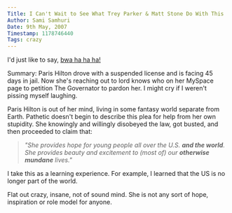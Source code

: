 ```yaml
---
Title: I Can't Wait to See What Trey Parker & Matt Stone Do With This
Author: Sami Samhuri
Date: 9th May, 2007
Timestamp: 1178746440
Tags: crazy
---
```


I'd just like to say, <a href="http://news.com.com/8301-10784_3-9717828-7.html">bwa ha ha ha!</a>

Summary: Paris Hilton drove with a suspended license and is facing 45 days in jail. Now she's reaching out to lord knows who on her MySpace page to petition The Governator to pardon her. I might cry if I weren't pissing myself laughing.

Paris Hilton is out of her mind, living in some fantasy world separate from Earth. Pathetic doesn't begin to describe this plea for help from her own stupidity. She knowingly and willingly disobeyed the law, got busted, and then proceeded to claim that:

> *"She provides hope for young people all over the U.S. __and the world__. She provides beauty and excitement to (most of) our __otherwise mundane__ lives."*

I take this as a learning experience. For example, I learned that the US is no longer part of the world.

Flat out crazy, insane, not of sound mind. She is not any sort of hope, inspiration or role model for anyone.

